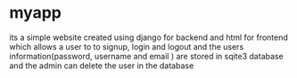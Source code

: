 # myapp
its a simple website created using django for backend and html for frontend which allows a user to to signup, login and logout and the users information(password, username and email ) are stored in sqite3 database and  the admin can delete the user in the database 

